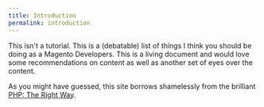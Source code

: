 ```yaml
---
title: Introduction
permalink: introduction
---
```


This isn't a tutorial.  This is a (debatable) list of things I think you should be doing as a Magento Developers.  This is a living document and would love some recommendations on content as well as another set of eyes over the content.

As you might have guessed, this site borrows shamelessly from the brilliant [PHP: The Right Way](http://phptherightway.com).